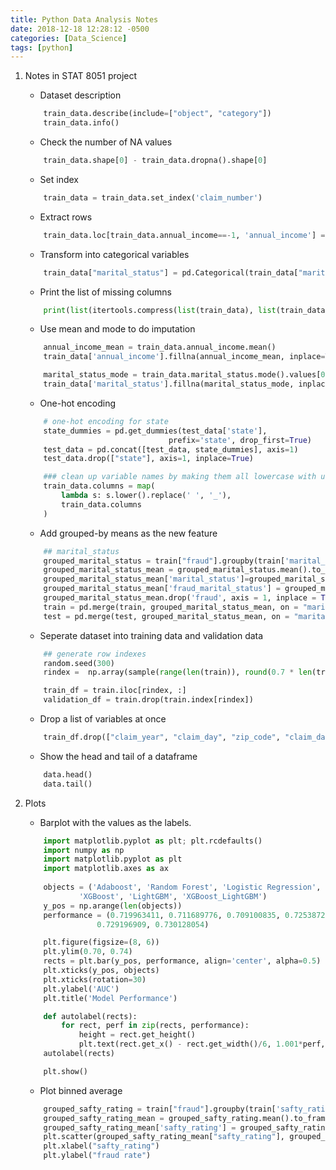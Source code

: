 ```yaml
---
title: Python Data Analysis Notes
date: 2018-12-18 12:28:12 -0500
categories: [Data_Science]
tags: [python]
---
```


1. Notes in STAT 8051 project

    - Dataset description
    ``` python
        train_data.describe(include=["object", "category"])
        train_data.info()
    ```

    - Check the number of NA values
    ``` python
        train_data.shape[0] - train_data.dropna().shape[0]
    ```

    - Set index
    ``` python
        train_data = train_data.set_index('claim_number')
    ```

    - Extract rows
    ``` python
        train_data.loc[train_data.annual_income==-1, 'annual_income'] = np.nan
    ```

    - Transform into categorical variables
    ``` python
        train_data["marital_status"] = pd.Categorical(train_data["marital_status"])
    ```

    - Print the list of missing columns
    ``` python
        print(list(itertools.compress(list(train_data), list(train_data.isna().any()))))
    ```

    - Use mean and mode to do imputation
    ``` python
        annual_income_mean = train_data.annual_income.mean()
        train_data['annual_income'].fillna(annual_income_mean, inplace=True)

        marital_status_mode = train_data.marital_status.mode().values[0]
        train_data['marital_status'].fillna(marital_status_mode, inplace=True)
    ```

    - One-hot encoding
    ``` python
        # one-hot encoding for state
        state_dummies = pd.get_dummies(test_data['state'],
                                    prefix='state', drop_first=True)
        test_data = pd.concat([test_data, state_dummies], axis=1)
        test_data.drop(["state"], axis=1, inplace=True)

        ### clean up variable names by making them all lowercase with underscore separators.
        train_data.columns = map(
            lambda s: s.lower().replace(' ', '_'), 
            train_data.columns
        )
    ```

    - Add grouped-by means as the new feature
    ``` python
        ## marital_status
        grouped_marital_status = train["fraud"].groupby(train['marital_status'])
        grouped_marital_status_mean = grouped_marital_status.mean().to_frame()
        grouped_marital_status_mean['marital_status']=grouped_marital_status_mean.index
        grouped_marital_status_mean['fraud_marital_status'] = grouped_marital_status_mean['fraud']
        grouped_marital_status_mean.drop('fraud', axis = 1, inplace = True)
        train = pd.merge(train, grouped_marital_status_mean, on = "marital_status", how = "left")
        test = pd.merge(test, grouped_marital_status_mean, on = "marital_status", how = "left")
    ```

    - Seperate dataset into training data and validation data
    ``` python
        ## generate row indexes
        random.seed(300)
        rindex =  np.array(sample(range(len(train)), round(0.7 * len(train))))

        train_df = train.iloc[rindex, :]
        validation_df = train.drop(train.index[rindex])
    ```

    - Drop a list of variables at once
    ``` python
        train_df.drop(["claim_year", "claim_day", "zip_code", "claim_date", "claim_number"], axis =1, inplace=True)
    ```

    - Show the head and tail of a dataframe
    ``` python
        data.head()
        data.tail()
    ```

2. Plots

    - Barplot with the values as the labels.
    ``` python
        import matplotlib.pyplot as plt; plt.rcdefaults()
        import numpy as np
        import matplotlib.pyplot as plt
        import matplotlib.axes as ax
        
        objects = ('Adaboost', 'Random Forest', 'Logistic Regression',
                'XGBoost', 'LightGBM', 'XGBoost_LightGBM')
        y_pos = np.arange(len(objects))
        performance = (0.719963411, 0.711689776, 0.709100835, 0.725387261,
                    0.729196909, 0.730128054)

        plt.figure(figsize=(8, 6))
        plt.ylim(0.70, 0.74)
        rects = plt.bar(y_pos, performance, align='center', alpha=0.5)
        plt.xticks(y_pos, objects)
        plt.xticks(rotation=30)
        plt.ylabel('AUC')
        plt.title('Model Performance')

        def autolabel(rects):
            for rect, perf in zip(rects, performance):
                height = rect.get_height()
                plt.text(rect.get_x() - rect.get_width()/6, 1.001*perf, '%s' % float(perf))
        autolabel(rects)

        plt.show()
    ```

    - Plot binned average
    ``` python
        grouped_safty_rating = train["fraud"].groupby(train['safty_rating'])
        grouped_safty_rating_mean = grouped_safty_rating.mean().to_frame()
        grouped_safty_rating_mean['safty_rating'] = grouped_safty_rating_mean.index
        plt.scatter(grouped_safty_rating_mean["safty_rating"], grouped_safty_rating_mean['fraud'])
        plt.xlabel("safty_rating")
        plt.ylabel("fraud rate")
    ```
